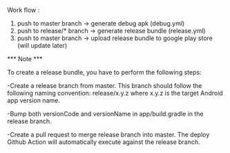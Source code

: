 Work flow :
1. push to master branch -> generate debug apk (debug.yml)
2. push to release/* branch -> generate release bundle (release.yml)
3. push to master branch -> upload release bundle to google play store (will update later)


*** Note ***

To create a release bundle, you have to perform the following steps:

-Create a release branch from master. This branch should follow the following naming convention: release/x.y.z where x.y.z is the target Android app version name.

-Bump both versionCode and versionName in app/build.gradle in the release branch.

-Create a pull request to merge release branch into master. The deploy Github Action will automatically execute against the release branch.